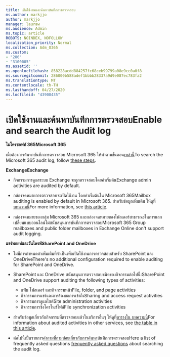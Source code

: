 ```yaml
---
title: เปิดใช้งานและค้นหาบันทึกการตรวจสอบ
ms.author: markjjo
author: markjjo
manager: lauraw
ms.audience: Admin
ms.topic: article
ROBOTS: NOINDEX, NOFOLLOW
localization_priority: Normal
ms.collection: Adm_O365
ms.custom:
- "286"
- "3100005"
ms.assetid: ''
ms.openlocfilehash: 858228acdd884257fc68ceb99799a08e9cc0a0f8
ms.sourcegitcommit: 286000b588adef1bbbb28337a9d9e087ec783fa2
ms.translationtype: MT
ms.contentlocale: th-TH
ms.lasthandoff: 04/27/2020
ms.locfileid: "43908435"
---
```

# <a name="enable-and-search-the-audit-log"></a><span data-ttu-id="58abb-102">เปิดใช้งานและค้นหาบันทึกการตรวจสอบ</span><span class="sxs-lookup"><span data-stu-id="58abb-102">Enable and search the Audit log</span></span>

<span data-ttu-id="58abb-103">**ไมโครซอฟท์ 365**</span><span class="sxs-lookup"><span data-stu-id="58abb-103">**Microsoft 365**</span></span>

<span data-ttu-id="58abb-104">เมื่อต้องการค้นหาบันทึกการตรวจสอบ Microsoft 365 ให้ทําตามขั้นตอน[เหล่านี้](https://docs.microsoft.com/office365/securitycompliance/search-the-audit-log-in-security-and-compliance#search-the-audit-log)</span><span class="sxs-lookup"><span data-stu-id="58abb-104">To search the Microsoft 365 audit log, follow [these steps](https://docs.microsoft.com/office365/securitycompliance/search-the-audit-log-in-security-and-compliance#search-the-audit-log).</span></span>

<span data-ttu-id="58abb-105">**Exchange**</span><span class="sxs-lookup"><span data-stu-id="58abb-105">**Exchange**</span></span>

- <span data-ttu-id="58abb-106">กิจกรรมการดูแลระบบ Exchange จะถูกตรวจสอบโดยค่าเริ่มต้น</span><span class="sxs-lookup"><span data-stu-id="58abb-106">Exchange admin activities are audited by default.</span></span>

- <span data-ttu-id="58abb-107">กล่องจดหมายการตรวจสอบจะเปิดใช้งาน โดยค่าเริ่มต้นใน Microsoft 365</span><span class="sxs-lookup"><span data-stu-id="58abb-107">Mailbox auditing is enabled by default in Microsoft 365.</span></span> <span data-ttu-id="58abb-108">สําหรับข้อมูลเพิ่มเติม ให้ดูที่[บทความนี้](https://docs.microsoft.com/office365/securitycompliance/enable-mailbox-auditing)</span><span class="sxs-lookup"><span data-stu-id="58abb-108">For more information, see  [this article](https://docs.microsoft.com/office365/securitycompliance/enable-mailbox-auditing).</span></span>

- <span data-ttu-id="58abb-109">กล่องจดหมายของกลุ่ม Microsoft 365 และกล่องจดหมายของโฟลเดอร์สาธารณะในการแลกเปลี่ยนแบบออนไลน์ไม่สนับสนุนการบันทึกการตรวจสอบ</span><span class="sxs-lookup"><span data-stu-id="58abb-109">Microsoft 365 Group mailboxes and public folder mailboxes in Exchange Online don't support audit logging.</span></span>

<span data-ttu-id="58abb-110">**แชร์พอยท์และวันไดรฟ์**</span><span class="sxs-lookup"><span data-stu-id="58abb-110">**SharePoint and OneDrive**</span></span>

- <span data-ttu-id="58abb-111">ไม่มีการกําหนดค่าเพิ่มเติมที่จําเป็นเพื่อเปิดใช้งานการตรวจสอบสําหรับ SharePoint และ OneDrive</span><span class="sxs-lookup"><span data-stu-id="58abb-111">There's no additional configuration required to enable auditing for SharePoint and OneDrive.</span></span>

- <span data-ttu-id="58abb-112">SharePoint และ OneDrive สนับสนุนการตรวจสอบชนิดของกิจกรรมต่อไปนี้:</span><span class="sxs-lookup"><span data-stu-id="58abb-112">SharePoint and OneDrive support auditing the following types of activities:</span></span>

    - <span data-ttu-id="58abb-113">แฟ้ม โฟลเดอร์ และกิจกรรมหน้า</span><span class="sxs-lookup"><span data-stu-id="58abb-113">File, folder, and page activities</span></span>
    - <span data-ttu-id="58abb-114">กิจกรรมการแชร์และการร้องขอการเข้าถึง</span><span class="sxs-lookup"><span data-stu-id="58abb-114">Sharing and access request activities</span></span>
    - <span data-ttu-id="58abb-115">กิจกรรมการดูแลไซต์</span><span class="sxs-lookup"><span data-stu-id="58abb-115">Site administration activities</span></span>
    - <span data-ttu-id="58abb-116">กิจกรรมการซิงโครไนซ์ไฟล์</span><span class="sxs-lookup"><span data-stu-id="58abb-116">File synchronization activities</span></span>

- <span data-ttu-id="58abb-117">สําหรับข้อมูลเกี่ยวกับกิจกรรมที่ตรวจสอบแล้วในบริการอื่นๆ ให้ดูที่[ตารางใน บทความนี้](https://docs.microsoft.com/office365/securitycompliance/search-the-audit-log-in-security-and-compliance#audited-activities)</span><span class="sxs-lookup"><span data-stu-id="58abb-117">For information about audited activities in other services, see  [the table in this article](https://docs.microsoft.com/office365/securitycompliance/search-the-audit-log-in-security-and-compliance#audited-activities).</span></span>

- <span data-ttu-id="58abb-118">ต่อไปนี้เป็นรายการ[คําถามที่ถามบ่อยเกี่ยวกับการค้นหา](https://docs.microsoft.com/office365/securitycompliance/search-the-audit-log-in-security-and-compliance#frequently-asked-questions)บันทึกการตรวจสอบ</span><span class="sxs-lookup"><span data-stu-id="58abb-118">Here a list of frequently asked questions [frequently asked questions](https://docs.microsoft.com/office365/securitycompliance/search-the-audit-log-in-security-and-compliance#frequently-asked-questions) about searching the audit log.</span></span>